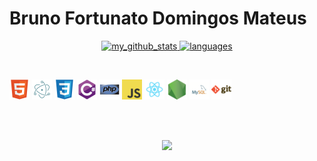 # Bruno Fortunato Domingos Mateus

<a align="center" href="https://github.com/Bruno-F-D-Mateus?tab=repositories">
    <p align="center">
        <img src="https://github-readme-stats.vercel.app/api?username=Bruno-F-D-Mateus&show_icons=true&theme=light&include_all_commits=true&count_private=true" alt="my_github_stats" height="170" />
        <img src="https://github-readme-stats.vercel.app/api/top-langs/?username=Bruno-F-D-Mateus&layout=compact&theme=light" alt="languages" height="170">
    </p>
</a>
<br/>
  
<code><img height="32" src="https://raw.githubusercontent.com/devicons/devicon/master/icons/html5/html5-original.svg"></code>
<code><img height="32" src="https://raw.githubusercontent.com/devicons/devicon/master/icons/electron/electron-original.svg"></code>
<code><img height="32" src="https://raw.githubusercontent.com/devicons/devicon/master/icons/css3/css3-original.svg"></code>
<code><img height="32" src="https://raw.githubusercontent.com/devicons/devicon/master/icons/csharp/csharp-original.svg"></code>
<code><img height="32" src="https://raw.githubusercontent.com/devicons/devicon/master/icons/php/php-original.svg"></code>
<code><img height="32" src="https://raw.githubusercontent.com/github/explore/80688e429a7d4ef2fca1e82350fe8e3517d3494d/topics/javascript/javascript.png"></code>
<code><img height="32" src="https://raw.githubusercontent.com/github/explore/80688e429a7d4ef2fca1e82350fe8e3517d3494d/topics/react/react.png"></code>
<code><img height="32" src="https://raw.githubusercontent.com/github/explore/80688e429a7d4ef2fca1e82350fe8e3517d3494d/topics/nodejs/nodejs.png"></code>
<code><img height="32" src="https://raw.githubusercontent.com/github/explore/80688e429a7d4ef2fca1e82350fe8e3517d3494d/topics/mysql/mysql.png"></code>
<code><img height="32" src="https://raw.githubusercontent.com/github/explore/80688e429a7d4ef2fca1e82350fe8e3517d3494d/topics/git/git.png"></code>

 
  <br/>
  <br/>

  <p align="center"> 
  <img src="https://profile-counter.glitch.me/Bruno-F-D-Mateus/count.svg" />
</p>
